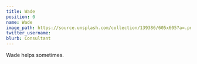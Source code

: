 ```yaml
---
title: Wade
position: 0
name: Wade
image_path: https://source.unsplash.com/collection/139386/605x605?a=.png
twitter_username: 
blurb: Consultant
---
```


Wade helps sometimes.